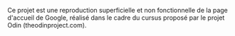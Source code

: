 Ce projet est une reproduction superficielle et non fonctionnelle de la page d'accueil de Google, réalisé dans le cadre du cursus proposé par le projet Odin (theodinproject.com).

